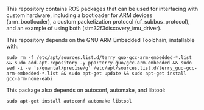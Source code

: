 This repository contains ROS packages that can be used for
interfacing with custom hardware, including a bootloader
for ARM devices (arm_bootloader), a custom packetization
protocol (uf_subbus_protocol), and an example of using both
(stm32f3discovery_imu_driver).

This repository depends on the GNU ARM Embedded Toolchain,
installable with:

    sudo rm -f /etc/apt/sources.list.d/terry_guo-gcc-arm-embedded-*.list && sudo add-apt-repository -y ppa:terry.guo/gcc-arm-embedded && sudo sed -i -e 's/quantal/precise/g' /etc/apt/sources.list.d/terry_guo-gcc-arm-embedded-*.list && sudo apt-get update && sudo apt-get install gcc-arm-none-eabi

This package also depends on autoconf, automake, and
libtool:

    sudo apt-get install autoconf automake libtool
